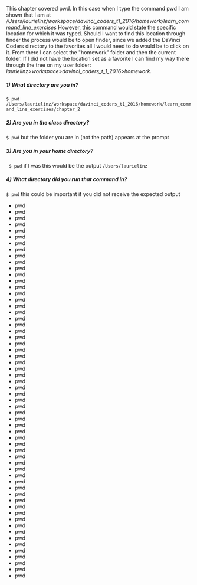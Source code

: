 This chapter covered pwd.  In this case when I type the command pwd I am shown that I am at */Users/laurielinz/workspace/davinci_coders_t1_2016/homework/learn_command_line_exercises*
However, this command would state the specific location for which it was typed. Should I want to find this location through finder the process would be to open finder, since we added the DaVinci Coders directory to the favorites all I would need to do would be to click on it. From there I can select the "homework" folder and then the current folder. If I did not have the location set as a favorite I can find my way there through the tree on my user folder: *laurielinz>workspace>davinci_coders_t_1_2016>homework.*
##### 1) What directory are you in?
 `$ pwd`
 ```/Users/laurielinz/workspace/davinci_coders_t1_2016/homework/learn_command_line_exercises/chapter_2```
##### 2) Are you in the class directory?
 `$ pwd` but the folder you are in (not the path) appears at the prompt
 
##### 3) Are you in your home directory? 
 ` $ pwd` if I was this would be the output
 ```/Users/laurielinz```
 

 
##### 4) What directory did you run that command in?
 `$ pwd`  this could be important if you did not receive the expected output
   
   
   
   - pwd
   - pwd
   - pwd
   - pwd
   - pwd
   - pwd
   - pwd
   - pwd
   - pwd
   - pwd
   - pwd
   - pwd
   - pwd
   - pwd
   - pwd
   - pwd
   - pwd
   - pwd
   - pwd
   - pwd
   - pwd
   - pwd
   - pwd
   - pwd
   - pwd
   - pwd
   - pwd
   - pwd
   - pwd
   - pwd
   - pwd
   - pwd
   - pwd
   - pwd
   - pwd
   - pwd
   - pwd
   - pwd
   - pwd
   - pwd
   - pwd
   - pwd
   - pwd
   - pwd
   - pwd
   - pwd
   - pwd
   - pwd
   - pwd
   - pwd
   - pwd
   - pwd
   - pwd
   - pwd
   - pwd
   - pwd
   - pwd
   - pwd
   - pwd
   - pwd
